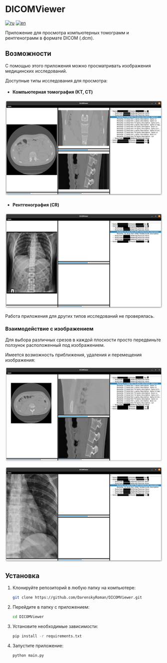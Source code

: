 # DICOMViewer

[![ru](https://img.shields.io/badge/lang-ru-blue.svg)](https://github.com/DarenskyRoman/DICOMViewer/blob/main/README.md)
[![en](https://img.shields.io/badge/lang-en-pink.svg)](https://github.com/DarenskyRoman/DICOMViewer/blob/main/README.en.md)


Приложение для просмотра компьютерных томограмм и рентгенограмм в формате DICOM (.dcm).

## Возможности

С помощью этого приложения можно просматривать изображения медицинских исследований. 

Доступные типы исследования для просмотра:

- #### Компьютерная томография (КТ, CT)

![ct-1](/img/ct-1.png)

- #### Рентгенография (CR)

![cr-1](/img/cr-1.png)

Работа приложения для других типов исследований не проверялась.

### Взаимодействие с изображением

Для выбора различных срезов в каждой плоскости просто передвиньте ползунок расположенный под  изображением.

Имеется возможность приближения, удаления и перемещения изображения:

![ct-2](/img/ct-2.png)

![cr-2](/img/cr-2.png)

## Установка

1. Клонируйте репозиторий в любую папку на компьютере:

    ```bash
    git clone https://github.com/DarenskyRoman/DICOMViewer.git
    ```

2. Перейдите в папку с приложением:

    ```bash
    cd DICOMViewer
    ```

3. Установите необходимые зависимости:

    ```bash
    pip install -r requirements.txt
    ```

4.  Запустите приложение:

    ```bash
    python main.py
    ```